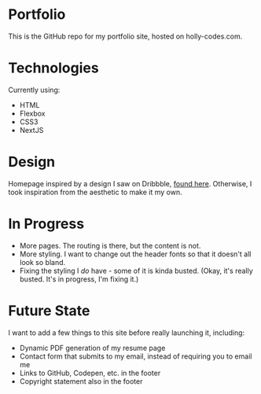 # Portfolio
This is the GitHub repo for my portfolio site, hosted on holly-codes.com.

# Technologies
Currently using:
* HTML
* Flexbox
* CSS3
* NextJS

# Design
Homepage inspired by a design I saw on Dribbble, [found here](https://dribbble.com/shots/6130245-LW-3D-Motion-Hero-Banner). Otherwise, I took inspiration from the aesthetic to make it my own.

# In Progress
* More pages. The routing is there, but the content is not.
* More styling. I want to change out the header fonts so that it doesn't all look so bland.
* Fixing the styling I _do_ have - some of it is kinda busted. (Okay, it's really busted. It's in progress, I'm fixing it.)

# Future State
I want to add a few things to this site before really launching it, including:
* Dynamic PDF generation of my resume page
* Contact form that submits to my email, instead of requiring you to email me
* Links to GitHub, Codepen, etc. in the footer
* Copyright statement also in the footer
